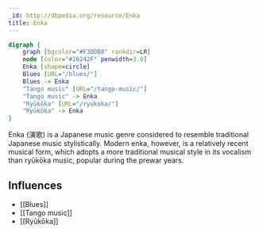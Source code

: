 ```yaml
---
_id: http://dbpedia.org/resource/Enka
title: Enka
---
```


```dot
digraph {
	graph [bgcolor="#F3DDB8" rankdir=LR]
	node [color="#26242F" penwidth=3.0]
	Enka [shape=circle]
	Blues [URL="/blues/"]
	Blues -> Enka
	"Tango music" [URL="/tango-music/"]
	"Tango music" -> Enka
	"Ryūkōka" [URL="/ryukoka/"]
	"Ryūkōka" -> Enka
}
```

Enka (演歌) is a Japanese music genre considered to resemble traditional Japanese music stylistically. Modern enka, however, is a relatively recent musical form, which adopts a more traditional musical style in its vocalism than ryūkōka music, popular during the prewar years.

## Influences
- [[Blues]]
- [[Tango music]]
- [[Ryūkōka]]
